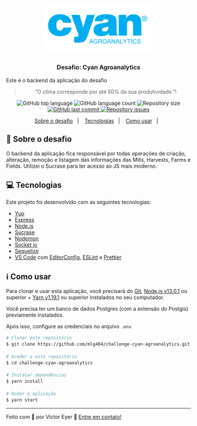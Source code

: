 <h1 align="center">
  <img alt="Cyan Agroanalytics" title="Cyan Agroanalytics" src=".github/cyan-logo.png" width="300px" />
</h1>

<h3 align="center">
  Desafio: Cyan Agroanalytics
</h3>

<p>Este é o backend da aplicação do desafio</p>

<blockquote align="center">“O clima corresponde por até 50% da sua produtividade.”!</blockquote>

<p align="center">
  <img alt="GitHub top language" src="https://img.shields.io/github/languages/top/mlg404/challenge-cyan-agroanalytics.svg">

  <img alt="GitHub language count" src="https://img.shields.io/github/languages/count/mlg404/challenge-cyan-agroanalytics.svg">

  <img alt="Repository size" src="https://img.shields.io/github/repo-size/mlg404/challenge-cyan-agroanalytics.svg">
  <a href="https://github.com/mlg404/challenge-cyan-agroanalytics/commits/master">
    <img alt="GitHub last commit" src="https://img.shields.io/github/last-commit/mlg404/challenge-cyan-agroanalytics.svg">
  </a>

  <a href="https://github.com/mlg404/challenge-cyan-agroanalytics/issues">
    <img alt="Repository issues" src="https://img.shields.io/github/issues/mlg404/challenge-cyan-agroanalytics.svg">
  </a>

</p>

<p align="center">
  <a href="#rocket-sobre-o-desafio">Sobre o desafio</a>&nbsp;&nbsp;&nbsp;|&nbsp;&nbsp;&nbsp;
  <a href="#computer-tecnologias">Tecnologias</a>&nbsp;&nbsp;&nbsp;|&nbsp;&nbsp;&nbsp;
  <a href="#information_source-como-usar">Como usar</a>&nbsp;&nbsp;&nbsp;|&nbsp;&nbsp;&nbsp;
</p>

## :rocket: Sobre o desafio

O backend da aplicação fica responsável por todas operações de criação, alteração, remoção e listagem das informações das Mills, Harvests, Farms e Fields. Utilizei o Sucrase para ter acesso ao JS mais moderno.



## :computer: Tecnologias

Este projeto foi desenvolvido com as seguintes tecnologias:

-  [Yup](https://github.com/jquense/yup)
-  [Express](https://expressjs.com/)
-  [Node.js](https://nodejs.org/)
-  [Sucrase](https://github.com/alangpierce/sucrase)
-  [Nodemon](https://nodemon.io/)
-  [Socket io](https://socket.io/docs/)
-  [Sequelize](https://sequelize.org/)
-  [VS Code][vc] com [EditorConfig][vceditconfig],  [ESLint][vceslint] e [Prettier][vcprettier]

## :information_source: Como usar

Para clonar e usar esta aplicação, você precisará do [Git](https://git-scm.com), [Node.js v13.0.1][nodejs] ou superior + [Yarn v1.19.1][yarn] ou superior instalados no seu computador.

Você precisa ter um banco de dados Postgres (com a extensão do Postgis) previamente instalados.

Após isso, configure as credenciais no arquivo `.env`

```bash
# Clonar este repositório
$ git clone https://github.com/mlg404/challenge-cyan-agroanalytics.git

# Aceder a este repositório
$ cd challenge-cyan-agroanalytics

# Instalar dependências
$ yarn install

# Rodar a aplicação
$ yarn start
```

---

Feito com 💙 por Victor Eyer :wave: [Entre em contato!](https://www.linkedin.com/in/victoreyer/)

[nodejs]: https://nodejs.org/
[yarn]: https://yarnpkg.com/
[vc]: https://code.visualstudio.com/
[vceditconfig]: https://marketplace.visualstudio.com/items?itemName=EditorConfig.EditorConfig
[vceslint]: https://marketplace.visualstudio.com/items?itemName=dbaeumer.vscode-eslint
[vcprettier]: https://prettier.io/
